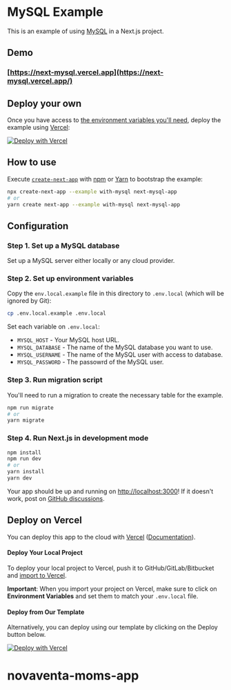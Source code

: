 # MySQL Example

This is an example of using [MySQL](https://www.mysql.com/) in a Next.js project.

## Demo

### [https://next-mysql.vercel.app](https://next-mysql.vercel.app/)

## Deploy your own

Once you have access to [the environment variables you'll need](#step-5-set-up-environment-variables), deploy the example using [Vercel](https://vercel.com?utm_source=github&utm_medium=readme&utm_campaign=next-example):

[![Deploy with Vercel](https://vercel.com/button)](https://vercel.com/new/git/external?repository-url=https://github.com/vercel/next.js/tree/canary/examples/with-mysql&project-name=nextjs-mysql&repository-name=nextjs-mysql&env=MYSQL_HOST,MYSQL_DATABASE,MYSQL_USERNAME,MYSQL_PASSWORD&envDescription=Required%20to%20connect%20the%20app%20with%20MySQL&envLink=https%3A%2F%2Fgithub.com%2Fvercel%2Fnext.js%2Ftree%2Fcanary%2Fexamples%2Fwith-mysql%23step-2-set-up-environment-variables&demo-title=Next.js%20%2B%20MySQL%20Demo&demo-description=A%20simple%20app%20demonstrating%20Next.js%20and%20MySQL%20&demo-url=https%3A%2F%2Fnext-mysql.vercel.app%2F)

## How to use

Execute [`create-next-app`](https://github.com/vercel/next.js/tree/canary/packages/create-next-app) with [npm](https://docs.npmjs.com/cli/init) or [Yarn](https://yarnpkg.com/lang/en/docs/cli/create/) to bootstrap the example:

```bash
npx create-next-app --example with-mysql next-mysql-app
# or
yarn create next-app --example with-mysql next-mysql-app
```

## Configuration

### Step 1. Set up a MySQL database

Set up a MySQL server either locally or any cloud provider.

### Step 2. Set up environment variables

Copy the `env.local.example` file in this directory to `.env.local` (which will be ignored by Git):

```bash
cp .env.local.example .env.local
```

Set each variable on `.env.local`:

- `MYSQL_HOST` - Your MySQL host URL.
- `MYSQL_DATABASE` - The name of the MySQL database you want to use.
- `MYSQL_USERNAME` - The name of the MySQL user with access to database.
- `MYSQL_PASSWORD` - The passowrd of the MySQL user.

### Step 3. Run migration script

You'll need to run a migration to create the necessary table for the example.

```bash
npm run migrate
# or
yarn migrate
```

### Step 4. Run Next.js in development mode

```bash
npm install
npm run dev
# or
yarn install
yarn dev
```

Your app should be up and running on [http://localhost:3000](http://localhost:3000)! If it doesn't work, post on [GitHub discussions](https://github.com/vercel/next.js/discussions).

## Deploy on Vercel

You can deploy this app to the cloud with [Vercel](https://vercel.com?utm_source=github&utm_medium=readme&utm_campaign=next-example) ([Documentation](https://nextjs.org/docs/deployment)).

#### Deploy Your Local Project

To deploy your local project to Vercel, push it to GitHub/GitLab/Bitbucket and [import to Vercel](https://vercel.com/new?utm_source=github&utm_medium=readme&utm_campaign=next-example).

**Important**: When you import your project on Vercel, make sure to click on **Environment Variables** and set them to match your `.env.local` file.

#### Deploy from Our Template

Alternatively, you can deploy using our template by clicking on the Deploy button below.

[![Deploy with Vercel](https://vercel.com/button)](https://vercel.com/new/git/external?repository-url=https://github.com/vercel/next.js/tree/canary/examples/with-mysql&project-name=nextjs-mysql&repository-name=nextjs-mysql&env=MYSQL_HOST,MYSQL_DATABASE,MYSQL_USERNAME,MYSQL_PASSWORD&envDescription=Required%20to%20connect%20the%20app%20with%20MySQL&envLink=https%3A%2F%2Fgithub.com%2Fvercel%2Fnext.js%2Ftree%2Fcanary%2Fexamples%2Fwith-mysql%23step-2-set-up-environment-variables&demo-title=Next.js%20%2B%20MySQL%20Demo&demo-description=A%20simple%20app%20demonstrating%20Next.js%20and%20MySQL%20&demo-url=https%3A%2F%2Fnext-mysql.vercel.app%2F)
# novaventa-moms-app
